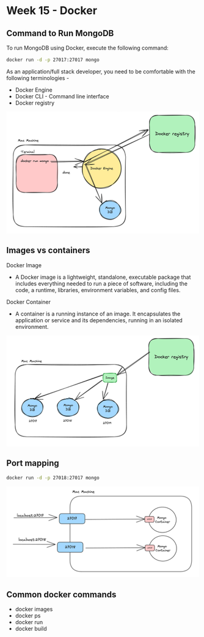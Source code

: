 # Week 15 - Docker

## Command to Run MongoDB

To run MongoDB using Docker, execute the following command:

```bash
docker run -d -p 27017:27017 mongo
```

As an application/full stack developer, you need to be comfortable with the following terminologies -


- Docker Engine
- Docker CLI - Command line interface
- Docker registry

![alt text](image-1.png)

## Images vs containers
Docker Image
- A Docker image is a lightweight, standalone, executable package that includes everything needed to run a piece of software, including the code, a runtime, libraries, environment variables, and config files.

 
Docker Container
- A container is a running instance of an image. It encapsulates the application or service and its dependencies, running in an isolated environment.

![alt text](image.png)

## Port mapping

```bash
docker run -d -p 27018:27017 mongo
```
![alt text](image-2.png)

## Common docker commands
- docker images
- docker ps
- docker run
- docker build
